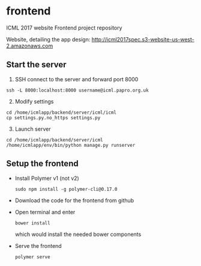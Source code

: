 # frontend

ICML 2017 website Frontend project repository

Website, detailing the app design: 
http://icml2017spec.s3-website-us-west-2.amazonaws.com

Start the server
---------------

1. SSH connect to the server and forward port 8000
  ```
  ssh -L 8000:localhost:8000 username@icml.papro.org.uk
  ```
 
2. Modify settings
  ```
  cd /home/icmlapp/backend/server/icml/icml
  cp settings.py.no_https settings.py
  ```
 
3. Launch server
  ```
  cd /home/icmlapp/backend/server/icml
  /home/icmlapp/env/bin/python manage.py runserver
  ```
  
Setup the frontend
-----------------
 
- Install Polymer v1 (not v2)

  ```
  sudo npm install -g polymer-cli@0.17.0
  ```
  
- Download the code for the frontend from github
- Open terminal and enter
    
    ```
    bower install
    ```
  which would install the needed bower components

- Serve the frontend 

  ```
  polymer serve
  ```
